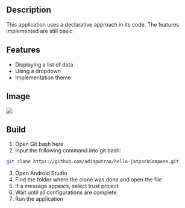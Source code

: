 ## Description
This application uses a declarative approach in its code. The features implemented are still basic

## Features
- Displaying a list of data
- Using a dropdown
- Implementation theme

## Image
<img src="https://github.com/adisputraa/img/blob/main/WhatsApp%20Image%202024-08-22%20at%2015.51.48_032ea6bb.jpg?raw=true">

## Build
1. Open Git bash here
2. Input the following command into git bash:
```bash
git clone https://github.com/adisputraa/hello-jatpackCompose.git
```
3. Open Android Studio
4. Find the folder where the clone was done and open the file
5. If a message appears, select trust project
6. Wait until all configurations are complete
7. Run the application
